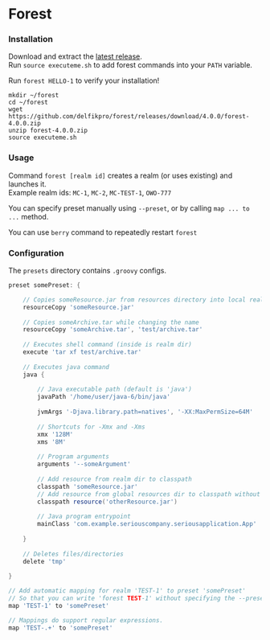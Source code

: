 # Forest

### Installation

Download and extract the [latest release](https://github.com/delfikpro/forest/releases).  
Run `source executeme.sh` to add forest commands into your `PATH` variable.

Run `forest HELLO-1` to verify your installation!

```shell
mkdir ~/forest
cd ~/forest
wget https://github.com/delfikpro/forest/releases/download/4.0.0/forest-4.0.0.zip
unzip forest-4.0.0.zip
source executeme.sh
```
### Usage

Command `forest [realm id]` creates a realm (or uses existing) and launches it.  
Example realm ids: `MC-1`, `MC-2`, `MC-TEST-1`, `OWO-777`

You can specify preset manually using `--preset`, or by calling `map ... to ...` method.

You can use `berry` command to repeatedly restart `forest`  

### Configuration

The `presets` directory contains `.groovy` configs.

```groovy
preset somePreset: {

    // Copies someResource.jar from resources directory into local realm folder
    resourceCopy 'someResource.jar' 
    
    // Copies someArchive.tar while changing the name
    resourceCopy 'someArchive.tar', 'test/archive.tar'
    
    // Executes shell command (inside is realm dir)
    execute 'tar xf test/archive.tar'
    
    // Executes java command
    java {
        
        // Java executable path (default is 'java')
        javaPath '/home/user/java-6/bin/java'
        
        jvmArgs '-Djava.library.path=natives', '-XX:MaxPermSize=64M'
        
        // Shortcuts for -Xmx and -Xms
        xmx '128M'
        xms '8M'
        
        // Program arguments
        arguments '--someArgument'
        
        // Add resource from realm dir to classpath
        classpath 'someResource.jar'
        // Add resource from global resources dir to classpath without copying
        classpath resource('otherResource.jar')
       
        // Java program entrypoint
        mainClass 'com.example.seriouscompany.seriousapplication.App'
        
    }
    
    // Deletes files/directories
    delete 'tmp'
    
}

// Add automatic mapping for realm 'TEST-1' to preset 'somePreset'
// So that you can write 'forest TEST-1' without specifying the --preset flag
map 'TEST-1' to 'somePreset'

// Mappings do support regular expressions.
map 'TEST-.+' to 'somePreset'
```